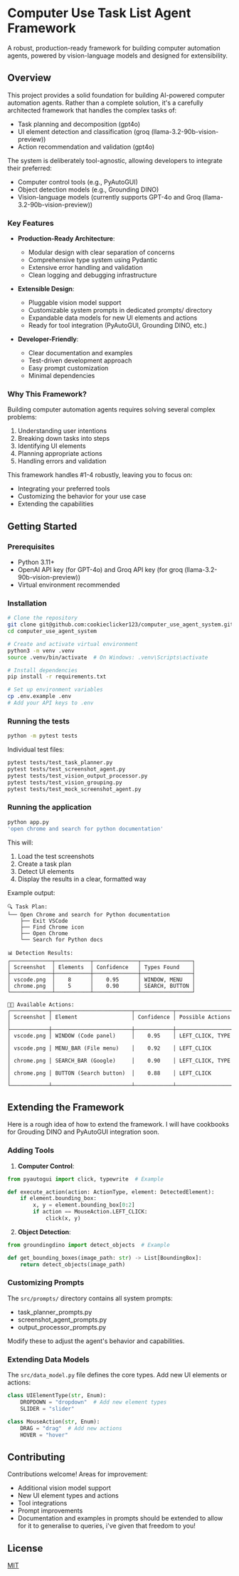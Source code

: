 # Computer Use Task List Agent Framework

A robust, production-ready framework for building computer automation agents, powered by vision-language models and designed for extensibility.

## Overview

This project provides a solid foundation for building AI-powered computer automation agents. Rather than a complete solution, it's a carefully architected framework that handles the complex tasks of:
- Task planning and decomposition (gpt4o)
- UI element detection and classification (groq (llama-3.2-90b-vision-preview))
- Action recommendation and validation (gpt4o)

The system is deliberately tool-agnostic, allowing developers to integrate their preferred:
- Computer control tools (e.g., PyAutoGUI)
- Object detection models (e.g., Grounding DINO)
- Vision-language models (currently supports GPT-4o and Groq (llama-3.2-90b-vision-preview))

### Key Features

- **Production-Ready Architecture**:
  - Modular design with clear separation of concerns
  - Comprehensive type system using Pydantic
  - Extensive error handling and validation
  - Clean logging and debugging infrastructure

- **Extensible Design**:
  - Pluggable vision model support
  - Customizable system prompts in dedicated prompts/ directory
  - Expandable data models for new UI elements and actions
  - Ready for tool integration (PyAutoGUI, Grounding DINO, etc.)

- **Developer-Friendly**:
  - Clear documentation and examples
  - Test-driven development approach
  - Easy prompt customization
  - Minimal dependencies

### Why This Framework?

Building computer automation agents requires solving several complex problems:
1. Understanding user intentions
2. Breaking down tasks into steps
3. Identifying UI elements
4. Planning appropriate actions
5. Handling errors and validation

This framework handles #1-4 robustly, leaving you to focus on:
- Integrating your preferred tools
- Customizing the behavior for your use case
- Extending the capabilities

## Getting Started

### Prerequisites

- Python 3.11+
- OpenAI API key (for GPT-4o) and Groq API key (for groq (llama-3.2-90b-vision-preview))
- Virtual environment recommended

### Installation

```bash
# Clone the repository
git clone git@github.com:cookieclicker123/computer_use_agent_system.git
cd computer_use_agent_system

# Create and activate virtual environment
python3 -m venv .venv
source .venv/bin/activate  # On Windows: .venv\Scripts\activate

# Install dependencies
pip install -r requirements.txt

# Set up environment variables
cp .env.example .env
# Add your API keys to .env
```

### Running the tests

```bash
python -m pytest tests
```

Individual test files:
```bash
pytest tests/test_task_planner.py
pytest tests/test_screenshot_agent.py
pytest tests/test_vision_output_processor.py
pytest tests/test_vision_grouping.py
pytest tests/test_mock_screenshot_agent.py
```

### Running the application

```bash
python app.py
'open chrome and search for python documentation'
```

This will:
1. Load the test screenshots
2. Create a task plan
3. Detect UI elements
4. Display the results in a clear, formatted way

Example output:
```
🔍 Task Plan:
└── Open Chrome and search for Python documentation
    ├── Exit VSCode
    ├── Find Chrome icon
    ├── Open Chrome
    └── Search for Python docs

📊 Detection Results:
┌─────────────┬───────────┬──────────────┬────────────────┐
│ Screenshot  │ Elements  │ Confidence   │ Types Found    │
├─────────────┼───────────┼──────────────┼────────────────┤
│ vscode.png  │    8      │    0.95      │ WINDOW, MENU   │
│ chrome.png  │    5      │    0.90      │ SEARCH, BUTTON │
└─────────────┴───────────┴──────────────┴────────────────┘

👨‍💻 Available Actions:
┌────────────┬─────────────────────────┬────────────┬─────────────────────┐
│ Screenshot │ Element                 │ Confidence │ Possible Actions    │
├────────────┼─────────────────────────┼────────────┼─────────────────────┤
│ vscode.png │ WINDOW (Code panel)     │    0.95    │ LEFT_CLICK, TYPE    │
│ vscode.png │ MENU_BAR (File menu)    │    0.92    │ LEFT_CLICK          │
│ chrome.png │ SEARCH_BAR (Google)     │    0.90    │ LEFT_CLICK, TYPE    │
│ chrome.png │ BUTTON (Search button)  │    0.88    │ LEFT_CLICK          │
└────────────┴─────────────────────────┴────────────┴─────────────────────┘
```

## Extending the Framework

Here is a rough idea of how to extend the framework. I will have cookbooks for Grouding DINO and PyAutoGUI integration soon.

### Adding Tools

1. **Computer Control**:
```python
from pyautogui import click, typewrite  # Example

def execute_action(action: ActionType, element: DetectedElement):
    if element.bounding_box:
        x, y = element.bounding_box[0:2]
        if action == MouseAction.LEFT_CLICK:
            click(x, y)
```

2. **Object Detection**:
```python
from groundingdino import detect_objects  # Example

def get_bounding_boxes(image_path: str) -> List[BoundingBox]:
    return detect_objects(image_path)
```

### Customizing Prompts

The `src/prompts/` directory contains all system prompts:
- task_planner_prompts.py
- screenshot_agent_prompts.py
- output_processor_prompts.py

Modify these to adjust the agent's behavior and capabilities.

### Extending Data Models

The `src/data_model.py` file defines the core types. Add new UI elements or actions:

```python
class UIElementType(str, Enum):
    DROPDOWN = "dropdown"  # Add new element types
    SLIDER = "slider"

class MouseAction(str, Enum):
    DRAG = "drag"  # Add new actions
    HOVER = "hover"
```

## Contributing

Contributions welcome! Areas for improvement:
- Additional vision model support
- New UI element types and actions
- Tool integrations
- Prompt improvements
- Documentation and examples in prompts should be extended to allow for it to generalise to queries, i've given that freedom to you!

## License

[MIT](LICENSE)
